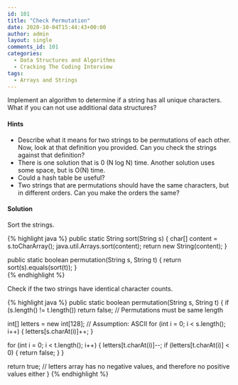 ```yaml
---
id: 101
title: "Check Permutation"
date: 2020-10-04T15:44:43+00:00
author: admin
layout: single
comments_id: 101
categories:
  - Data Structures and Algorithms
  - Cracking The Coding Interview
tags:
  - Arrays and Strings
---
```


Implement an algorithm to determine if a string has all unique characters. What if you can not use additional data structures?

#### Hints

- Describe what it means for two strings to be permutations of each other. Now, look at
that definition you provided. Can you check the strings against that definition? 
- There is one solution that is 0 (N log N) time. Another solution uses some space, but
is O(N) time. 
- Could a hash table be useful?
- Two strings that are permutations should have the same characters, but in different
orders. Can you make the orders the same?

#### Solution


Sort the strings.

{% highlight java %}
public static String sort(String s) {
  char[] content = s.toCharArray();
  java.util.Arrays.sort(content);
  return new String(content);
}

public static boolean permutation(String s, String t) {
  return sort(s).equals(sort(t));
}	
{% endhighlight %}

Check if the two strings have identical character counts.

{% highlight java %}
public static boolean permutation(String s, String t) {
  if (s.length() != t.length()) return false; // Permutations must be same length
  
  int[] letters = new int[128]; // Assumption: ASCII
  for (int i = 0; i < s.length(); i++) {
    letters[s.charAt(i)]++;
  }
    
  for (int i = 0; i < t.length(); i++) {
    letters[t.charAt(i)]--;
      if (letters[t.charAt(i)] < 0) {
        return false;
      }
  }
    
  return true; // letters array has no negative values, and therefore no positive values either
}
{% endhighlight %}